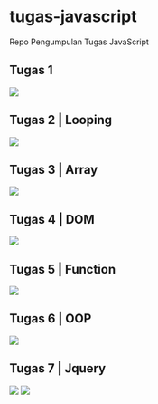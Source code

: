 # tugas-javascript
Repo Pengumpulan Tugas JavaScript

<h2>Tugas 1</h2>
<img src="https://user-images.githubusercontent.com/81398442/190320684-a38e9a5e-a72e-4766-be42-ef1a63f11f63.png">

<h2>Tugas 2 | Looping</h2>
<img src="https://user-images.githubusercontent.com/81398442/190320717-c60d82e6-9cf5-4985-9e72-fef09c5420a3.png">

<h2>Tugas 3 | Array</h2>
<img src="https://user-images.githubusercontent.com/81398442/190333014-70b1b7fe-893f-4f2d-86b7-474974626553.png">

<h2>Tugas 4 | DOM </h2>
<img src="https://user-images.githubusercontent.com/81398442/190840649-3d50e641-7aaa-4ce0-b2c5-2ecdb186421e.png">

<h2>Tugas 5 | Function </h3>
<img src="https://user-images.githubusercontent.com/81398442/191059301-1190aa5d-68fc-422f-be97-395908d823f6.png">

<h2>Tugas 6 | OOP </h3>
<img src="https://user-images.githubusercontent.com/81398442/191251038-83cd1b03-a722-4751-b3fc-6dab659f8409.PNG">

<h2>Tugas 7 | Jquery</h2>
<img src="https://user-images.githubusercontent.com/81398442/191924354-11f66aad-7653-45e3-8113-be8d91f61222.png">
<img src="https://user-images.githubusercontent.com/81398442/191923400-f9a4e090-27ee-4267-9ffe-09ac0443417a.png">
